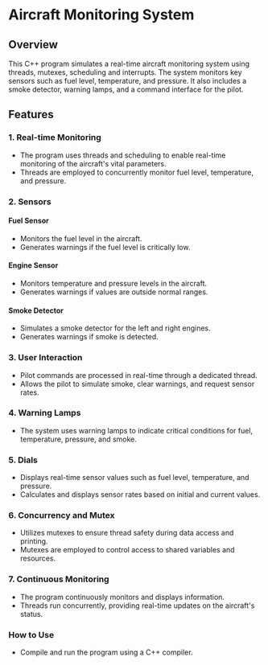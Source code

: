 # Aircraft Monitoring System

## Overview

This C++ program simulates a real-time aircraft monitoring system using threads, mutexes, scheduling and interrupts. The system monitors key sensors such as fuel level, temperature, and pressure. It also includes a smoke detector, warning lamps, and a command interface for the pilot.

## Features

### 1. Real-time Monitoring

- The program uses threads and scheduling to enable real-time monitoring of the aircraft's vital parameters.
- Threads are employed to concurrently monitor fuel level, temperature, and pressure.

### 2. Sensors

#### Fuel Sensor

- Monitors the fuel level in the aircraft.
- Generates warnings if the fuel level is critically low.

#### Engine Sensor

- Monitors temperature and pressure levels in the aircraft.
- Generates warnings if values are outside normal ranges.

#### Smoke Detector

- Simulates a smoke detector for the left and right engines.
- Generates warnings if smoke is detected.

### 3. User Interaction

- Pilot commands are processed in real-time through a dedicated thread.
- Allows the pilot to simulate smoke, clear warnings, and request sensor rates.

### 4. Warning Lamps

- The system uses warning lamps to indicate critical conditions for fuel, temperature, pressure, and smoke.

### 5. Dials

- Displays real-time sensor values such as fuel level, temperature, and pressure.
- Calculates and displays sensor rates based on initial and current values.

### 6. Concurrency and Mutex

- Utilizes mutexes to ensure thread safety during data access and printing.
- Mutexes are employed to control access to shared variables and resources.

### 7. Continuous Monitoring

- The program continuously monitors and displays information.
- Threads run concurrently, providing real-time updates on the aircraft's status.

### How to Use

- Compile and run the program using a C++ compiler.
  



